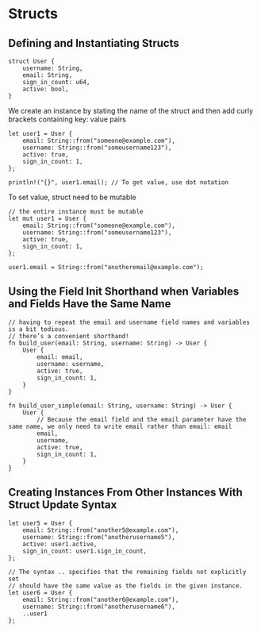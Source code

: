 # Structs
## Defining and Instantiating Structs
    struct User {
        username: String,
        email: String,
        sign_in_count: u64,
        active: bool,
    }

We create an instance by stating the name of the struct and then add curly brackets containing key: value pairs

    let user1 = User {
        email: String::from("someone@example.com"),
        username: String::from("someusername123"),
        active: true,
        sign_in_count: 1,
    };
    
    println!("{}", user1.email); // To get value, use dot notation

To set value, struct need to be mutable

    // the entire instance must be mutable
    let mut user1 = User {
        email: String::from("someone@example.com"),
        username: String::from("someusername123"),
        active: true,
        sign_in_count: 1,
    };

    user1.email = String::from("anotheremail@example.com");

## Using the Field Init Shorthand when Variables and Fields Have the Same Name

    // having to repeat the email and username field names and variables is a bit tedious.
    // there’s a convenient shorthand!
    fn build_user(email: String, username: String) -> User {
        User {
            email: email,
            username: username,
            active: true,
            sign_in_count: 1,
        }
    }

    fn build_user_simple(email: String, username: String) -> User {
        User {
            // Because the email field and the email parameter have the same name, we only need to write email rather than email: email
            email,
            username,
            active: true,
            sign_in_count: 1,
        }
    }
    
## Creating Instances From Other Instances With Struct Update Syntax

    let user5 = User {
        email: String::from("another5@example.com"),
        username: String::from("anotherusername5"),
        active: user1.active,
        sign_in_count: user1.sign_in_count,
    };
    
    // The syntax .. specifies that the remaining fields not explicitly set
    // should have the same value as the fields in the given instance.
    let user6 = User {
        email: String::from("another6@example.com"),
        username: String::from("anotherusername6"),
        ..user1
    };
